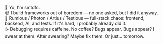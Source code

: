 👋 Yo, I'm smtdfc.  
😪 I build frameworks out of boredom — no one asked, but I did it anyway.  
🔧 Rumious / Photon / Artius / Testious — full-stack chaos: frontend, backend, AI, and tests. If it's hard, I probably already did it.  
☕ Debugging requires caffeine. No coffee? Bugs appear. Bugs appear? I swear at them. After swearing? Maybe fix them. Or just... tomorrow.
